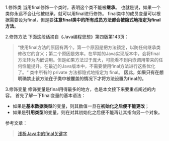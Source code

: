
1.修饰类
当用final修饰一个类时，表明这个类不能被**继承**。
也就是说，如果一个类你永远不会让他被继承，就可以用final进行修饰。
final类中的成员变量可以根据需要设为final，但是要**注意final类中的所有成员方法都会被隐式地指定为final方法**。


2.修饰方法
下面这段话摘自《Java编程思想》第四版第143页：
>“使用final方法的原因有两个。第一个原因是把方法锁定，以防任何继承类修改它的含义；第二个原因是效率。在早期的Java实现版本中，会将final方法转为内嵌调用。但是如果方法过于庞大，可能看不到内嵌调用带来的任何性能提升。在最近的Java版本中，不需要使用final方法进行这些优化了。“
类中所有的 private 方法都隐式地指定为 final。
**因此，如果只有在想明确禁止该方法在子类中被覆盖的情况下才将方法设置为final的。**

3.修饰变量
修饰变量是final用得最多的地方，也是本文接下来要重点阐述的内容。
首先了解一下final变量的基本语法：
- 如果是**基本数据类型**的变量，则其数值一旦在**初始化之后便不能更改**；
- 如果是**引用类型**的变量，则在对其初始化之后便不能再让其指向另一个对象。



参考文章：
> [浅析Java中的final关键字](https://www.cnblogs.com/dolphin0520/p/3736238.html)

